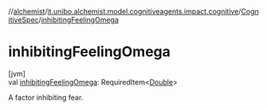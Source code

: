 //[alchemist](../../../index.md)/[it.unibo.alchemist.model.cognitiveagents.impact.cognitive](../index.md)/[CognitiveSpec](index.md)/[inhibitingFeelingOmega](inhibiting-feeling-omega.md)

# inhibitingFeelingOmega

[jvm]\
val [inhibitingFeelingOmega](inhibiting-feeling-omega.md): RequiredItem<[Double](https://kotlinlang.org/api/latest/jvm/stdlib/kotlin/-double/index.html)>

A factor inhibiting fear.
